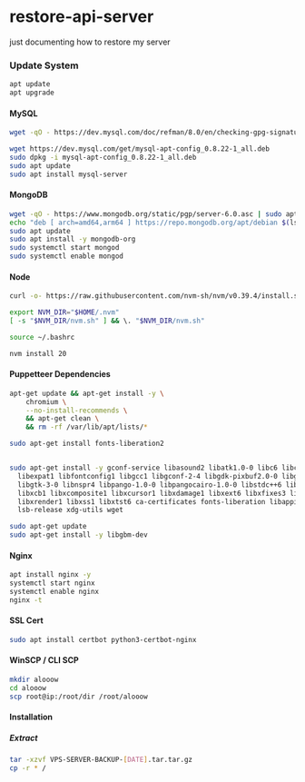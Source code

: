 # restore-api-server
just documenting how to restore my server

### Update System
```bash
apt update
apt upgrade
```

#### MySQL 
```bash
wget -qO - https://dev.mysql.com/doc/refman/8.0/en/checking-gpg-signature.html | grep -oP 'gpg_key=\K[^\"]+' | xargs -I {} sudo apt-key adv --fetch-keys {}
```
```bash
wget https://dev.mysql.com/get/mysql-apt-config_0.8.22-1_all.deb
sudo dpkg -i mysql-apt-config_0.8.22-1_all.deb
sudo apt update
sudo apt install mysql-server
```

#### MongoDB
```bash
wget -qO - https://www.mongodb.org/static/pgp/server-6.0.asc | sudo apt-key add -
echo "deb [ arch=amd64,arm64 ] https://repo.mongodb.org/apt/debian $(lsb_release -cs)/mongodb-org/6.0 main" | sudo tee /etc/apt/sources.list.d/mongodb-org-6.0.list
sudo apt update
sudo apt install -y mongodb-org
sudo systemctl start mongod
sudo systemctl enable mongod
```

#### Node
```bash
curl -o- https://raw.githubusercontent.com/nvm-sh/nvm/v0.39.4/install.sh | bash

export NVM_DIR="$HOME/.nvm"
[ -s "$NVM_DIR/nvm.sh" ] && \. "$NVM_DIR/nvm.sh"

source ~/.bashrc

nvm install 20
```

#### Puppetteer Dependencies
```bash
apt-get update && apt-get install -y \
    chromium \
    --no-install-recommends \
    && apt-get clean \
    && rm -rf /var/lib/apt/lists/*

sudo apt-get install fonts-liberation2


sudo apt-get install -y gconf-service libasound2 libatk1.0-0 libc6 libcairo2 libcups2 libdbus-1-3 \
  libexpat1 libfontconfig1 libgcc1 libgconf-2-4 libgdk-pixbuf2.0-0 libglib2.0-0 \
  libgtk-3-0 libnspr4 libpango-1.0-0 libpangocairo-1.0-0 libstdc++6 libx11-6 libx11-xcb1 \
  libxcb1 libxcomposite1 libxcursor1 libxdamage1 libxext6 libxfixes3 libxi6 libxrandr2 \
  libxrender1 libxss1 libxtst6 ca-certificates fonts-liberation libappindicator1 libnss3 \
  lsb-release xdg-utils wget

sudo apt-get update
sudo apt-get install -y libgbm-dev
```

#### Nginx
```bash
apt install nginx -y
systemctl start nginx
systemctl enable nginx
nginx -t
```

#### SSL Cert
```bash
sudo apt install certbot python3-certbot-nginx
```

#### WinSCP / CLI SCP
```bash
mkdir alooow
cd alooow
scp root@ip:/root/dir /root/alooow
```

#### Installation
##### Extract
```bash
tar -xzvf VPS-SERVER-BACKUP-[DATE].tar.tar.gz
cp -r * /
```
